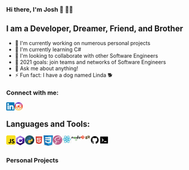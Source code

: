 ### Hi there, I'm Josh 👋 👨‍💻

## I am a Developer, Dreamer, Friend, and Brother

- 🔭 I'm currently working on numerous personal projects
- 🌱 I'm currently learning C#
- 💪 I'm looking to collaborate with other Software Engineers
- 👥 2021 goals: join teams and networks of Software Engineers
- 💬 Ask me about anything!
- ⚡ Fun fact: I have a dog named Linda 🐕

### Connect with me:

[<img align="left" alt="LinkedIn" width="22px" src="./linkedin.png"/>][linkedin]
[<img align="left" alt="Instagram" width="22px" src="./instagram.png"/>][instagram]

<br />

## Languages and Tools:

[<img align="left" alt="JavaScript" width="25px" src="./javascript.png" />][logo]
[<img align="left" alt="C#" width="25px" src="./csharp.png" />][logo]
[<img align="left" alt="Python" width="25px" src="./python.png" />][logo]
[<img align="left" alt="HTML" width="25px" src="./html.png" />][logo]
[<img align="left" alt="CSS" width="25px" src="./css.png" />][logo]
[<img align="left" alt="SASS" width="25px" src="./sass.png" />][logo]
[<img align="left" alt="React" width="25px" src="./react.png" />][logo]
[<img align="left" alt="Node" width="25px" src="./nodejs.png" />][logo]
[<img align="left" alt="Git" width="25px" src="./git.png" />][logo]
[<img align="left" alt="GitHub" width="25px" src="./github.png" />][logo]
[<img align="left" alt="CommandLine" width="25px" src="./commandline.png" />][logo]

<br />
<br />

### Personal Projects

<br />
<br />

[linkedin]: https://linkedin.com/in/jbrito6492
[instagram]: https://www.instagram.com/jxbri24
[themove]: https://github.com/Jbrito6492/MVP
[logo]: #
